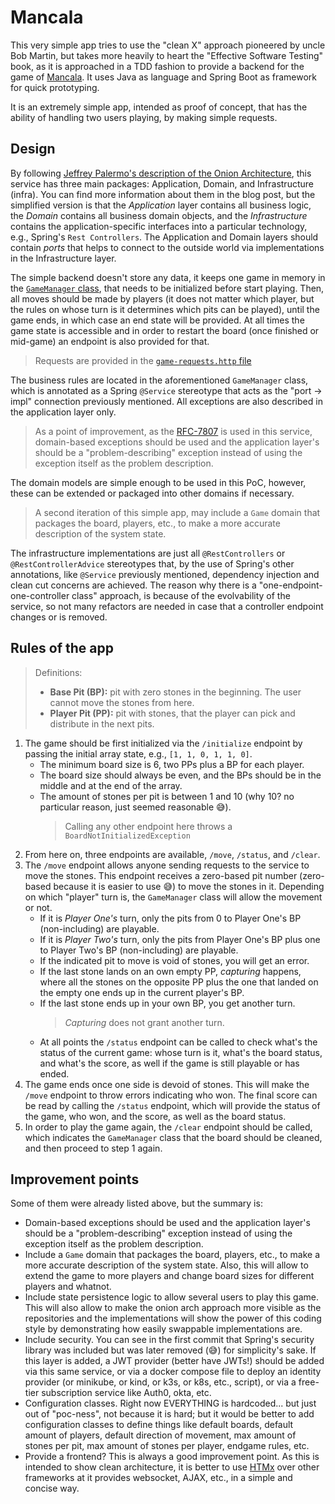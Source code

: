 [mancala]: https://en.wikipedia.org/wiki/Mancala
[game_manager]: src/main/java/com/fun/mancala/application/GameManager.java
[onion_arch]: https://jeffreypalermo.com/2008/07/the-onion-architecture-part-1/
[rfc_7807]: https://datatracker.ietf.org/doc/html/rfc7807
[htmx]: https://htmx.org/

# Mancala

This very simple app tries to use the "clean X" approach pioneered by uncle Bob Martin, but takes more heavily to heart the
"Effective Software Testing" book, as it is approached in a TDD fashion to provide a backend for the game of [Mancala][mancala].
It uses Java as language and Spring Boot as framework for quick prototyping.

It is an extremely simple app, intended as proof of concept, that has the ability of handling two users playing, by making
simple requests.

## Design

By following [Jeffrey Palermo's description of the Onion Architecture][onion_arch], this service has three main packages:
Application, Domain, and Infrastructure (infra). You can find more information about them in the blog post, but the simplified
version is that the *Application* layer contains all business logic, the *Domain* contains all business domain objects, and the
*Infrastructure* contains the application-specific interfaces into a particular technology, e.g., Spring's `Rest Controllers`.
The Application and Domain layers should contain *ports* that helps to connect to the outside world via implementations in the
Infrastructure layer.

The simple backend doesn't store any data, it keeps one game in memory in the [`GameManager` class][game_manager], that needs
to be initialized before start playing. Then, all moves should be made by players (it does not matter which player, but
the rules on whose turn is it determines which pits can be played), until the game ends, in which case an end state will be
provided. At all times the game state is accessible and in order to restart the board (once finished or mid-game) an endpoint
is also provided for that.

> Requests are provided in the [`game-requests.http` file](game-requests.http)

The business rules are located in the aforementioned `GameManager` class, which is annotated as a Spring `@Service` stereotype
that acts as the "port -> impl" connection previously mentioned. All exceptions are also described in the application layer only.

> As a point of improvement, as the [RFC-7807][rfc_7807] is used in this service, domain-based exceptions should be used and
> the application layer's should be a "problem-describing" exception instead of using the exception itself as the problem description.

The domain models are simple enough to be used in this PoC, however, these can be extended or packaged into other domains if necessary.

> A second iteration of this simple app, may include a `Game` domain that packages the board, players, etc., to make a more accurate
> description of the system state.

The infrastructure implementations are just all `@RestControllers` or `@RestControllerAdvice` stereotypes that, by the use of
Spring's other annotations, like `@Service` previously mentioned, dependency injection and clean cut concerns are achieved.
The reason why there is a "one-endpoint-one-controller class" approach, is because of the evolvability of the service, so not
many refactors are needed in case that a controller endpoint changes or is removed.

## Rules of the app

> Definitions:
>
> - **Base Pit (BP):** pit with zero stones in the beginning. The user cannot move the stones from here.
> - **Player Pit (PP):** pit with stones, that the player can pick and distribute in the next pits.


1. The game should be first initialized via the `/initialize` endpoint by passing the initial array state, e.g., `[1, 1, 0, 1, 1, 0]`.
    - The minimum board size is 6, two PPs plus a BP for each player.
    - The board size should always be even, and the BPs should be in the middle and at the end of the array.
    - The amount of stones per pit is between 1 and 10 (why 10? no particular reason, just seemed reasonable :sweat_smile:).
      > Calling any other endpoint here throws a `BoardNotInitializedException`
2. From here on, three endpoints are available, `/move`, `/status`, and `/clear`.
3. The `/move` endpoint allows anyone sending requests to the service to move the stones. This endpoint receives a zero-based pit number
   (zero-based because it is easier to use :sweat_smile:) to move the stones in it. Depending on which "player" turn is, the `GameManager`
   class will allow the movement or not.
    - If it is *Player One's* turn, only the pits from 0 to Player One's BP (non-including) are playable.
    - If it is *Player Two's* turn, only the pits from Player One's BP plus one to Player Two's BP (non-including) are playable.
    - If the indicated pit to move is void of stones, you will get an error.
    - If the last stone lands on an own empty PP, *capturing* happens, where all the stones on the opposite PP plus the one that landed
      on the empty one ends up in the current player's BP.
    - If the last stone ends up in your own BP, you get another turn.
      > *Capturing* does not grant another turn.
    - At all points the `/status` endpoint can be called to check what's the status of the current game: whose turn is it, what's the board
      status, and what's the score, as well if the game is still playable or has ended.
4. The game ends once one side is devoid of stones. This will make the `/move` endpoint to throw errors indicating who won. The final score
   can be read by calling the `/status` endpoint, which will provide the status of the game, who won, and the score, as well as the board status.
5. In order to play the game again, the `/clear` endpoint should be called, which indicates the `GameManager` class that the board should be
   cleaned, and then proceed to step 1 again.

## Improvement points

Some of them were already listed above, but the summary is:

- Domain-based exceptions should be used and the application layer's should be a "problem-describing" exception instead of using the
  exception itself as the problem description.
- Include a `Game` domain that packages the board, players, etc., to make a more accurate description of the system state. Also, this
  will allow to extend the game to more players and change board sizes for different players and whatnot.
- Include state persistence logic to allow several users to play this game. This will also allow to make the onion arch approach more
  visible as the repositories and the implementations will show the power of this coding style by demonstrating how easily swappable
  implementations are.
- Include security. You can see in the first commit that Spring's security library was included but was later removed (:sweat_smile:)
  for simplicity's sake. If this layer is added, a JWT provider (better have JWTs!) should be added via this same service, or via a
  docker compose file to deploy an identity provider (or minikube, or kind, or k3s, or k8s, etc., script), or via a free-tier subscription
  service like Auth0, okta, etc.
- Configuration classes. Right now EVERYTHING is hardcoded... but just out of "poc-ness", not because it is hard; but it would be better
  to add configuration classes to define things like default boards, default amount of players, default direction of movement, max amount
  of stones per pit, max amount of stones per player, endgame rules, etc.
- Provide a frontend? This is always a good improvement point. As this is intended to show clean architecture, it is better to use
  [HTMx][htmx] over other frameworks at it provides websocket, AJAX, etc., in a simple and concise way.
